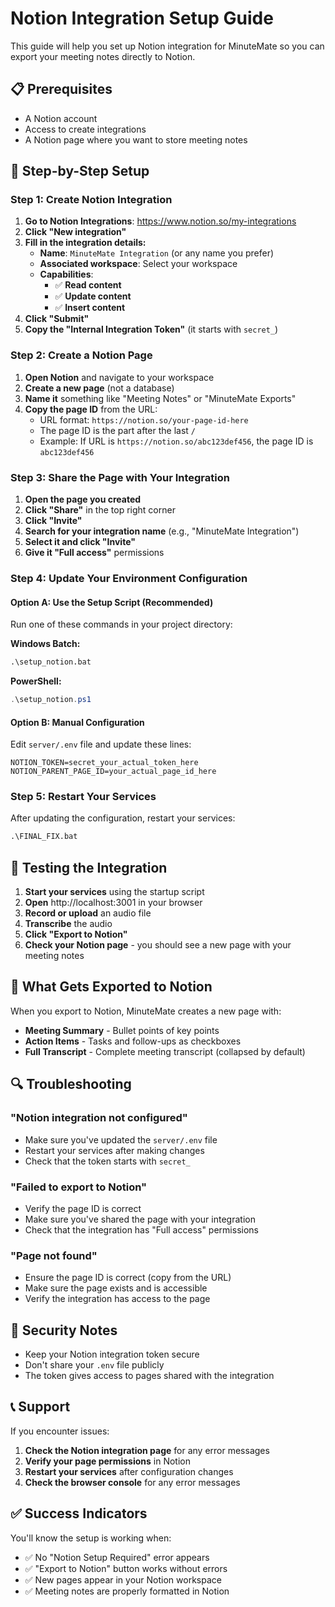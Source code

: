 # Notion Integration Setup Guide

This guide will help you set up Notion integration for MinuteMate so you can export your meeting notes directly to Notion.

## 📋 Prerequisites

- A Notion account
- Access to create integrations
- A Notion page where you want to store meeting notes

## 🔧 Step-by-Step Setup

### Step 1: Create Notion Integration

1. **Go to Notion Integrations**: https://www.notion.so/my-integrations
2. **Click "New integration"**
3. **Fill in the integration details:**
   - **Name**: `MinuteMate Integration` (or any name you prefer)
   - **Associated workspace**: Select your workspace
   - **Capabilities**: 
     - ✅ **Read content**
     - ✅ **Update content**
     - ✅ **Insert content**
4. **Click "Submit"**
5. **Copy the "Internal Integration Token"** (it starts with `secret_`)

### Step 2: Create a Notion Page

1. **Open Notion** and navigate to your workspace
2. **Create a new page** (not a database)
3. **Name it** something like "Meeting Notes" or "MinuteMate Exports"
4. **Copy the page ID** from the URL:
   - URL format: `https://notion.so/your-page-id-here`
   - The page ID is the part after the last `/`
   - Example: If URL is `https://notion.so/abc123def456`, the page ID is `abc123def456`

### Step 3: Share the Page with Your Integration

1. **Open the page you created**
2. **Click "Share"** in the top right corner
3. **Click "Invite"**
4. **Search for your integration name** (e.g., "MinuteMate Integration")
5. **Select it and click "Invite"**
6. **Give it "Full access"** permissions

### Step 4: Update Your Environment Configuration

#### Option A: Use the Setup Script (Recommended)

Run one of these commands in your project directory:

**Windows Batch:**
```cmd
.\setup_notion.bat
```

**PowerShell:**
```powershell
.\setup_notion.ps1
```

#### Option B: Manual Configuration

Edit `server/.env` file and update these lines:

```env
NOTION_TOKEN=secret_your_actual_token_here
NOTION_PARENT_PAGE_ID=your_actual_page_id_here
```

### Step 5: Restart Your Services

After updating the configuration, restart your services:

```cmd
.\FINAL_FIX.bat
```

## 🧪 Testing the Integration

1. **Start your services** using the startup script
2. **Open** http://localhost:3001 in your browser
3. **Record or upload** an audio file
4. **Transcribe** the audio
5. **Click "Export to Notion"**
6. **Check your Notion page** - you should see a new page with your meeting notes

## 📝 What Gets Exported to Notion

When you export to Notion, MinuteMate creates a new page with:

- **Meeting Summary** - Bullet points of key points
- **Action Items** - Tasks and follow-ups as checkboxes
- **Full Transcript** - Complete meeting transcript (collapsed by default)

## 🔍 Troubleshooting

### "Notion integration not configured"
- Make sure you've updated the `server/.env` file
- Restart your services after making changes
- Check that the token starts with `secret_`

### "Failed to export to Notion"
- Verify the page ID is correct
- Make sure you've shared the page with your integration
- Check that the integration has "Full access" permissions

### "Page not found"
- Ensure the page ID is correct (copy from the URL)
- Make sure the page exists and is accessible
- Verify the integration has access to the page

## 🔐 Security Notes

- Keep your Notion integration token secure
- Don't share your `.env` file publicly
- The token gives access to pages shared with the integration

## 📞 Support

If you encounter issues:

1. **Check the Notion integration page** for any error messages
2. **Verify your page permissions** in Notion
3. **Restart your services** after configuration changes
4. **Check the browser console** for any error messages

## ✅ Success Indicators

You'll know the setup is working when:

- ✅ No "Notion Setup Required" error appears
- ✅ "Export to Notion" button works without errors
- ✅ New pages appear in your Notion workspace
- ✅ Meeting notes are properly formatted in Notion 